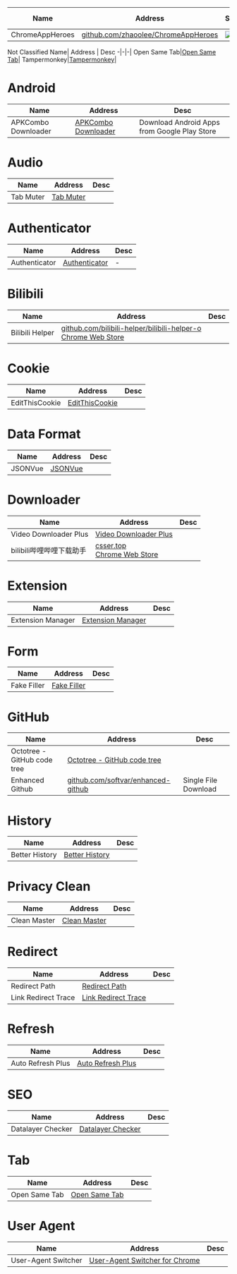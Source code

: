 Name| Address | Star| Last Update| Desc
-|-|-|-|-|
ChromeAppHeroes|[github.com/zhaoolee/ChromeAppHeroes](https://github.com/zhaoolee/ChromeAppHeroes)|<img src="https://img.shields.io/github/stars/zhaoolee/ChromeAppHeroes?style=for-the-badge" />|<img src="https://img.shields.io/github/last-commit/zhaoolee/ChromeAppHeroes?style=for-the-badge" />|-

Not Classified
Name| Address | Desc
-|-|-|
Open Same Tab|[Open Same Tab](https://chromewebstore.google.com/detail/fpkmdincjjgncpbbmeclgbpjmgdehmph?hl=en)|
Tampermonkey|[Tampermonkey](https://chromewebstore.google.com/detail/tampermonkey/dhdgffkkebhmkfjojejmpbldmpobfkfo)|

# Android
Name| Address | Desc
-|-|-|
APKCombo Downloader|[APKCombo Downloader](https://chromewebstore.google.com/detail/apkcombo-downloader/idkigghdjmipnppaeahkpcoaiphjdccm)|Download Android Apps from Google Play Store

# Audio
Name| Address | Desc
-|-|-|
Tab Muter|[Tab Muter](https://chromewebstore.google.com/detail/tab-muter/bnclejfcblondkjliiblkojdeloomadd)|

# Authenticator
Name| Address | Desc
-|-|-|
Authenticator|[Authenticator](https://chromewebstore.google.com/detail/bhghoamapcdpbohphigoooaddinpkbai)|-|-|-  

# Bilibili
Name| Address|Desc
-|-|-|
Bilibili Helper|[github.com/bilibili-helper/bilibili-helper-o](https://github.com/bilibili-helper/bilibili-helper-o)<br/>[Chrome Web Store](https://chromewebstore.google.com/detail/acg-helper-designed-for-b/kpbnombpnpcffllnianjibmpadjolanh)|

# Cookie
Name| Address|Desc
-|-|-|
EditThisCookie|[EditThisCookie](https://www.editthiscookie.com)|

# Data Format
Name| Address| Desc
-|-|-|
JSONVue|[JSONVue](https://chromewebstore.google.com/detail/chklaanhfefbnpoihckbnefhakgolnmc)| 

# Downloader 
Name| Address|Desc
-|-|-|
Video Downloader Plus|[Video Downloader Plus](https://chromewebstore.google.com/detail/video-downloader-plus/hkdmdpdhfaamhgaojpelccmeehpfljgf)| 
bilibili哔哩哔哩下载助手|[csser.top](https://csser.top)<br/>[Chrome Web Store](https://chromewebstore.google.com/detail/bilibili%E5%93%94%E5%93%A9%E5%93%94%E5%93%A9%E4%B8%8B%E8%BD%BD%E5%8A%A9%E6%89%8B/bfcbfobhcjbkilcbehlnlchiinokiijp)|

# Extension
Name| Address|Desc
-|-|-|
Extension Manager|[Extension Manager](https://chromewebstore.google.com/detail/extension-manager/gjldcdngmdknpinoemndlidpcabkggco)|

# Form
Name| Address|Desc
-|-|-|
Fake Filler|[Fake Filler](https://chromewebstore.google.com/detail/fake-filler/bnjjngeaknajbdcgpfkgnonkmififhfo)| 

# GitHub
Name| Address | Desc
-|-|-|
Octotree - GitHub code tree|[Octotree - GitHub code tree](https://chromewebstore.google.com/detail/octotree-github-code-tree/bkhaagjahfmjljalopjnoealnfndnagc)| 
Enhanced Github|[github.com/softvar/enhanced-github](https://github.com/softvar/enhanced-github)| Single File Download


# History
Name| Address | Desc
-|-|-|
Better History|[Better History](https://chromewebstore.google.com/detail/better-history/egehpkpgpgooebopjihjmnpejnjafefi?hl=en)| 

# Privacy Clean
Name| Address| Desc
-|-|-|
Clean Master|[Clean Master](https://chromewebstore.google.com/detail/clean-master-the-best-chr/eagiakjmjnblliacokhcalebgnhellfi?hl=en)| 

# Redirect
Name| Address| Desc
-|-|-|
Redirect Path|[Redirect Path](https://chromewebstore.google.com/detail/redirect-path/aomidfkchockcldhbkggjokdkkebmdll)| 
Link Redirect Trace|[Link Redirect Trace](https://chromewebstore.google.com/detail/link-redirect-trace/nnpljppamoaalgkieeciijbcccohlpoh)| 

# Refresh
Name| Address| Desc
-|-|-|
Auto Refresh Plus|[Auto Refresh Plus](https://chromewebstore.google.com/detail/hgeljhfekpckiiplhkigfehkdpldcggm)| 

# SEO 
Name| Address | Desc
-|-|-|
Datalayer Checker|[Datalayer Checker](https://chromewebstore.google.com/detail/ffljdddodmkedhkcjhpmdajhjdbkogke)|

# Tab
Name| Address | Desc
-|-|-|
Open Same Tab|[Open Same Tab](https://chromewebstore.google.com/detail/open-same-tab/fpkmdincjjgncpbbmeclgbpjmgdehmph)|



# User Agent 
Name| Address | Desc
-|-|-|
User-Agent Switcher|[User-Agent Switcher for Chrome](https://chromewebstore.google.com/detail/user-agent-switcher-for-c/djflhoibgkdhkhhcedjiklpkjnoahfmg)|

